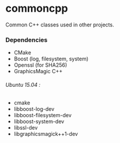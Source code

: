 commoncpp
=========

Common C++ classes used in other projects.

### Dependencies
* CMake
* Boost (log, filesystem, system)
* Openssl (for SHA256)
* GraphicsMagic C++

###### Ubuntu 15.04 :
* cmake
* libboost-log-dev
* libboost-filesystem-dev
* libboost-system-dev
* libssl-dev
* libgraphicsmagick++1-dev
